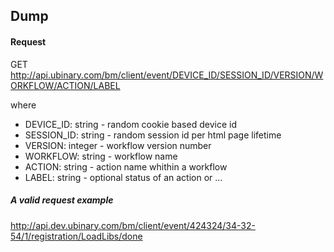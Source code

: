 ﻿## Dump

#### Request

GET http://api.ubinary.com/bm/client/event/DEVICE_ID/SESSION_ID/VERSION/WORKFLOW/ACTION/LABEL

where 
  - DEVICE_ID: string - random cookie based device id
  - SESSION_ID: string - random session id per html page lifetime
  - VERSION: integer - workflow version number
  - WORKFLOW: string - workflow name
  - ACTION: string - action name whithin a workflow
  - LABEL: string - optional status of an action or ...

##### A valid request example

http://api.dev.ubinary.com/bm/client/event/424324/34-32-54/1/registration/LoadLibs/done